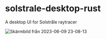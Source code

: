 # solstrale-desktop-rust
A desktop UI for Solstråle raytracer

![Skärmbild från 2023-06-09 23-08-13](https://github.com/DanielPettersson/solstrale-desktop-rust/assets/3603911/5fef9313-25ea-42ca-8c11-351dcb654a64)
